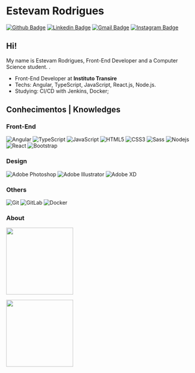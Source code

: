 # Estevam Rodrigues

[![Github Badge](https://img.shields.io/badge/-Github-000?style=flat-square&logo=Github&logoColor=white&link=https://github.com/EstevamH)](https://github.com/EstevamH)
[![Linkedin Badge](https://img.shields.io/badge/-LinkedIn-blue?style=flat-square&logo=Linkedin&logoColor=white&link=https://www.linkedin.com/in/estevamhlrodrigues/)](https://www.linkedin.com/in/estevamhlrodrigues/)
[![Gmail Badge](https://img.shields.io/badge/-Gmail-c14438?style=flat-square&logo=Gmail&logoColor=white&link=mailto:estevamlrodrigues@gmail.com)](mailto:estevamlrodrigues@gmail.com)
[![Instagram Badge](https://img.shields.io/badge/-Instagram-black?style=flat-square&logo=Instagram&logoColor=white&link=https://www.instagram.com/estevaanrodrigues)](https://www.instagram.com/estevaanrodrigues/)

## Hi!

My name is Estevam Rodrigues, Front-End Developer and a Computer Science student. .

- Front-End Developer at **Instituto Transire**
- Techs: Angular, TypeScript, JavaScript, React.js, Node.js.
- Studying: CI/CD with Jenkins, Docker;

## Conhecimentos | Knowledges

### Front-End
![Angular](https://img.shields.io/badge/-Angular-990000?style=flat-square&logo=angular)
![TypeScript](https://img.shields.io/badge/-TypeScript-000066?style=flat-square&logo=typescript)
![JavaScript](https://img.shields.io/badge/-JavaScript-black?style=flat-square&logo=javascript)
![HTML5](https://img.shields.io/badge/-HTML5-%23E44D27?style=flat-square&logo=html5&logoColor=ffffff)
![CSS3](https://img.shields.io/badge/-CSS3-%231572B6?style=flat-square&logo=css3)
![Sass](https://img.shields.io/badge/-Sass-%23CC6699?style=flat-square&logo=sass&logoColor=ffffff)
![Nodejs](https://img.shields.io/badge/-Nodejs-black?style=flat-square&logo=Node.js)
![React](https://img.shields.io/badge/-React-%23282C34?style=flat-square&logo=react)
![Bootstrap](https://img.shields.io/badge/-Bootstrap-563D7C?style=flat-square&logo=bootstrap)

### Design
![Adobe Photoshop](http://img.shields.io/badge/-Adobe%20Photoshop-26C9FF?style=flat-square&logo=adobe-photoshop&logoColor=ffffff)
![Adobe Illustrator](http://img.shields.io/badge/-Adobe%20Illustrator-FC8F30?style=flat-square&logo=adobe-illustrator&logoColor=ffffff)
![Adobe XD](http://img.shields.io/badge/-Adobe%20Xd-4e2e4f?style=flat-square&logo=adobe-xd&logoColor=ffffff)

### Others
![Git](https://img.shields.io/badge/-Git-000033?style=flat-square&logo=git)
![GitLab](https://img.shields.io/badge/-GitLab-000033?style=flat-square&logo=gitlab)
![Docker](https://img.shields.io/badge/-Docker-000033?style=flat-square&logo=docker)

### About
<p> 
  <img height="180em" src="https://github-readme-stats.vercel.app/api/top-langs/?username=estevamH&show_icons=true&layout=compact&theme=github_dark" />
</p>
<p>
  <img height="180em" margin-top src="https://github-profile-summary-cards.vercel.app/api/cards/profile-details?username=EstevamH&theme=github_dark" />
</p>

